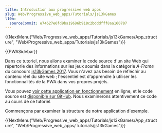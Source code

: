 ```yaml
---
title: Introduction aux progressive web apps
slug: Web/Progressive_web_apps/Tutorials/js13kGames
l10n:
  sourceCommit: e74627e6fd9ba19696b918c2bdddfff8aa160787
---
```


{{NextMenu("Web/Progressive_web_apps/Tutorials/js13kGames/App_structure", "Web/Progressive_web_apps/Tutorials/js13kGames")}}

{{PWASidebar}}

Dans ce tutoriel, nous allons examiner le code source d'un site Web qui répertorie des informations sur les jeux soumis dans la catégorie _A-Frame_ du concours [js13kGames 2017](https://2017.js13kgames.com/). Vous n'avez pas besoin de réfléchir au contenu réel du site web&nbsp;; l'essentiel est d'apprendre à utiliser les fonctionnalités de la PWA dans vos propres projets.

Vous pouvez [voir cette application en fonctionnement](https://mdn.github.io/pwa-examples/js13kpwa/) en ligne, et le code source est [disponible sur GitHub](https://github.com/mdn/pwa-examples/tree/master/js13kpwa). Nous examinerons attentivement ce code au cours de ce tutoriel.

Commençons par examiner la structure de notre application d'exemple.

{{NextMenu("Web/Progressive_web_apps/Tutorials/js13kGames/App_structure", "Web/Progressive_web_apps/Tutorials/js13kGames")}}
